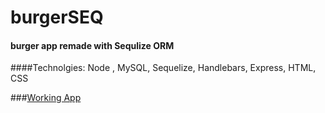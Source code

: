 # burgerSEQ

#### burger app remade with Sequlize ORM
####Technolgies: Node , MySQL, Sequelize, Handlebars, Express, HTML, CSS


###[Working App](http://burgerseq.herokuapp.com)

